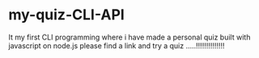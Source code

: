 # my-quiz-CLI-API
It my first CLI programming 
where i have made a personal quiz built with javascript on node.js 
please find a link and try a quiz .....!!!!!!!!!!!!!!
